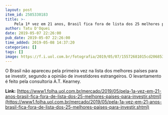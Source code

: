 ```yaml
---
layout: post
item_id: 2585330183
title: >-
    Pela 1ª vez em 21 anos, Brasil fica fora de lista dos 25 melhores países para investir
author: Tatu D'Oquei
date: 2019-05-07 22:26:00
pub_date: 2019-05-07 22:26:00
time_added: 2019-05-08 14:37:20
categories: []
tags: []
image: https://f.i.uol.com.br/fotografia/2019/05/07/15572681015cd2068536185_1557268101_3x2_rt.jpg
---
```


O Brasil não apareceu pela primeira vez na lista dos melhores países para se investir, segundo a opinião de investidores estrangeiros. O levantamento é feito pela consultoria A.T. Kearney.

**Link:** [https://www1.folha.uol.com.br/mercado/2019/05/pela-1a-vez-em-21-anos-brasil-fica-fora-de-lista-dos-25-melhores-paises-para-investir.shtml](https://www1.folha.uol.com.br/mercado/2019/05/pela-1a-vez-em-21-anos-brasil-fica-fora-de-lista-dos-25-melhores-paises-para-investir.shtml)

